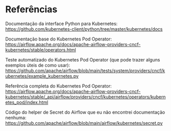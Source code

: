 # Referências #
Documentação da interface Python para Kubernetes: https://github.com/kubernetes-client/python/tree/master/kubernetes/docs

Documentação base do Kubernetes Pod Operator: https://airflow.apache.org/docs/apache-airflow-providers-cncf-kubernetes/stable/operators.html

Teste automatizado do Kubernetes Pod Operator (que pode trazer alguns exemplos úteis de como usar):
https://github.com/apache/airflow/blob/main/tests/system/providers/cncf/kubernetes/example_kubernetes.py

Referência completa do Kubernetes Pod Operator: https://airflow.apache.org/docs/apache-airflow-providers-cncf-kubernetes/stable/_api/airflow/providers/cncf/kubernetes/operators/kubernetes_pod/index.html

Código do helper de Secret do Airflow que eu não encontrei documentação nenhuma: https://github.com/apache/airflow/blob/main/airflow/kubernetes/secret.py

